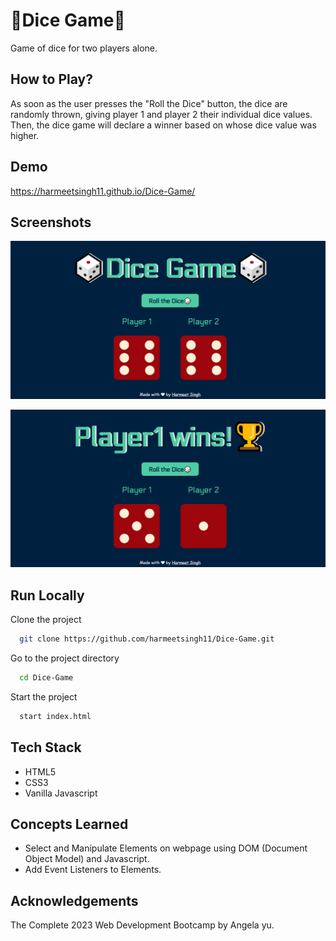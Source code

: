 # 🎲Dice Game🎲

Game of dice for two players alone.

## How to Play?

As soon as the user presses the "Roll the Dice" button, the dice are randomly thrown, giving player 1 and player 2 their individual dice values. Then, the dice game will declare a winner based on whose dice value was higher.

## Demo

https://harmeetsingh11.github.io/Dice-Game/

## Screenshots

![](screenshots/capture1.png)

![](screenshots/capture2.png)

## Run Locally

Clone the project

```bash
  git clone https://github.com/harmeetsingh11/Dice-Game.git
```

Go to the project directory

```bash
  cd Dice-Game
```

Start the project

```bash
  start index.html
```

## Tech Stack

- HTML5
- CSS3
- Vanilla Javascript

## Concepts Learned

- Select and Manipulate Elements on webpage using DOM (Document Object Model) and Javascript.
- Add Event Listeners to Elements.

## Acknowledgements

The Complete 2023 Web Development Bootcamp by Angela yu.
